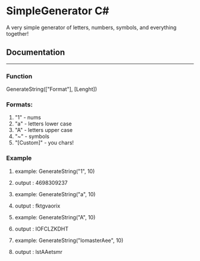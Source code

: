# SimpleGenerator С#
A very simple generator of letters, numbers, symbols, and everything together!

## Documentation
-----------------
### Function 
GenerateString(["Format"], [Lenght])

### Formats:
1. "1" - nums
2. "a" - letters lower case
3. "A" - letters upper case
4. "~" - symbols
5. "[Custom]" - you chars! 

### Example
1. example: GenerateString("1", 10)
2. output : 4698309237

1. example: GenerateString("a", 10)
2. output : fktgvaorix

1. example: GenerateString("A", 10)
2. output : IOFCLZKDHT

1. example: GenerateString("lomasterAee", 10)
2. output : lstAAetsmr


